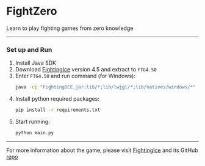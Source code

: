 # FightZero
Learn to play fighting games from zero knowledge

------

### Set up and Run

1. Install Java SDK  
2. Download [FightingIce](https://www.ice.ci.ritsumei.ac.jp/~ftgaic/index-2.html) version 4.5 and extract to `FTG4.50`  
3. Enter `FTG4.50` and run command (for Windows):
   ```cmd
   java -cp "FightingICE.jar;lib/*;lib/lwjgl/*;lib/natives/windows/*" Main --py4j --limithp 400 400
   ```
4. Install python required packages:
   ```cmd
   pip install -r requirements.txt
   ```
5. Start running:
   ```cmd
   python main.py
   ```

------

For more information about the game, please visit [FightingIce](https://www.ice.ci.ritsumei.ac.jp/~ftgaic/index-2.html) and its GitHub [repo](https://github.com/TeamFightingICE/FightingICE)
